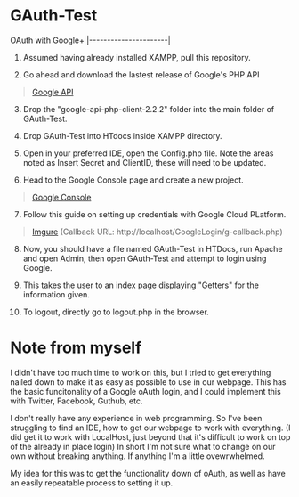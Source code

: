 # GAuth-Test

  OAuth with Google+
|----------------------|

1) Assumed having already installed XAMPP, pull this repository.

2) Go ahead and download the lastest release of Google's PHP API
  >[Google API](https://github.com/googleapis/google-api-php-client/releases)
  
3) Drop the "google-api-php-client-2.2.2" folder into the main folder of GAuth-Test.

4) Drop GAuth-Test into HTdocs inside XAMPP directory.

5) Open in your preferred IDE, open the Config.php file. Note the areas noted as Insert Secret and ClientID, these will need to be updated.

6) Head to the Google Console page and create a new project.
  >[Google Console](https://console.cloud.google.com/home)

7) Follow this guide on setting up credentials with Google Cloud PLatform. 
  >[Imgure](https://imgur.com/a/f6LMmNN)
  >(Callback URL: http://localhost/GoogleLogin/g-callback.php)
  
8) Now, you should have a file named GAuth-Test in HTDocs, run Apache and open Admin, then open GAuth-Test and attempt to login using Google.

9) This takes the user to an index page displaying "Getters" for the information given. 

10) To logout, directly go to logout.php in the browser.

# Note from myself

I didn't have too much time to work on this, but I tried to get everything nailed down to make it as easy as possible to use in our webpage. This has the basic funcitonality of a Google oAuth login, and I could implement this with Twitter, Facebook, Guthub, etc. 

I don't really have any experience in web programming. So I've been struggling to find an IDE, how to get our webpage to work with everything. (I did get it to work with LocalHost, just beyond that it's difficult to work on top of the already in place login) In short I'm not sure what to change on our own without breaking anything. If anything I'm a little ovewrwhelmed. 

My idea for this was to get the functionality down of oAuth, as well as have an easily repeatable process to setting it up. 






 
